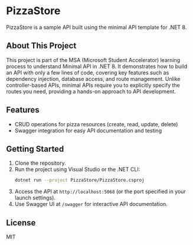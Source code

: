 # PizzaStore

PizzaStore is a sample API built using the minimal API template for .NET 8.

## About This Project

This project is part of the MSA (Microsoft Student Accelerator) learning process to understand Minimal API in .NET 8. It demonstrates how to build an API with only a few lines of code, covering key features such as dependency injection, database access, and route management. Unlike controller-based APIs, minimal APIs require you to explicitly specify the routes you need, providing a hands-on approach to API development.

## Features

- CRUD operations for pizza resources (create, read, update, delete)
- Swagger integration for easy API documentation and testing

## Getting Started

1. Clone the repository.
2. Run the project using Visual Studio or the .NET CLI:
   ```sh
   dotnet run --project PizzaStore/PizzaStore.csproj
   ```
3. Access the API at `http://localhost:5068` (or the port specified in your launch settings).
4. Use Swagger UI at `/swagger` for interactive API documentation.

## License

MIT

